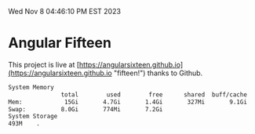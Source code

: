 Wed Nov  8 04:46:10 PM EST 2023

# Angular Fifteen


This project is live at [https://angularsixteen.github.io](https://angularsixteen.github.io "fifteen!") thanks to Github.

```bash
System Memory
               total        used        free      shared  buff/cache   available
Mem:            15Gi       4.7Gi       1.4Gi       327Mi       9.1Gi       9.9Gi
Swap:          8.0Gi       774Mi       7.2Gi
System Storage
493M	.
